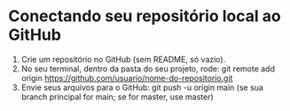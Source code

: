 # Conectando seu repositório local ao GitHub

1. Crie um repositório no GitHub (sem README, só vazio).
2. No seu terminal, dentro da pasta do seu projeto, rode:
git remote add origin https://github.com/usuario/nome-do-repositorio.git
3. Envie seus arquivos para o GitHub: git push -u origin main
(se sua branch principal for main; se for master, use master)
